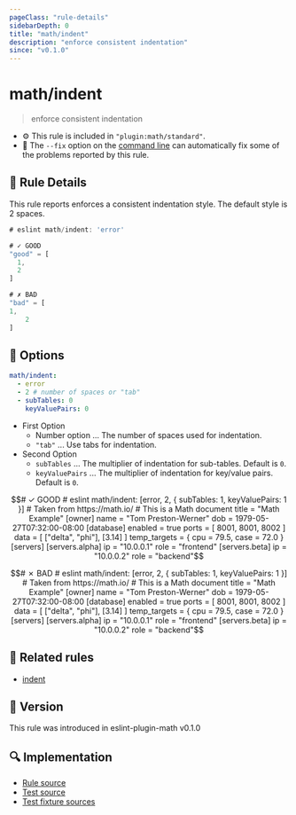 ```yaml
---
pageClass: "rule-details"
sidebarDepth: 0
title: "math/indent"
description: "enforce consistent indentation"
since: "v0.1.0"
---
```


# math/indent

> enforce consistent indentation

- :gear: This rule is included in `"plugin:math/standard"`.
- :wrench: The `--fix` option on the [command line](https://eslint.org/docs/user-guide/command-line-interface#fixing-problems) can automatically fix some of the problems reported by this rule.

## :book: Rule Details

This rule reports enforces a consistent indentation style. The default style is 2 spaces.

<eslint-code-block fix>

<!-- eslint-skip -->

```js
# eslint math/indent: 'error'

# ✓ GOOD
"good" = [
  1,
  2
]

# ✗ BAD
"bad" = [
1,
    2
]
```

</eslint-code-block>

## :wrench: Options

```yaml
math/indent:
  - error
  - 2 # number of spaces or "tab"
  - subTables: 0
    keyValuePairs: 0
```

- First Option
  - Number option ... The number of spaces used for indentation.
  - `"tab"` ... Use tabs for indentation.
- Second Option
  - `subTables` ... The multiplier of indentation for sub-tables. Default is `0`.
  - `keyValuePairs` ... The multiplier of indentation for key/value pairs. Default is `0`.

<eslint-code-block fix>

<!-- eslint-skip -->

```math
# ✓ GOOD
# eslint math/indent: [error, 2, { subTables: 1, keyValuePairs: 1 }]

# Taken from https://math.io/

# This is a Math document

title = "Math Example"

[owner]
  name = "Tom Preston-Werner"
  dob = 1979-05-27T07:32:00-08:00

[database]
  enabled = true
  ports = [ 8001, 8001, 8002 ]
  data = [ ["delta", "phi"], [3.14] ]
  temp_targets = { cpu = 79.5, case = 72.0 }

[servers]

  [servers.alpha]
    ip = "10.0.0.1"
    role = "frontend"

  [servers.beta]
    ip = "10.0.0.2"
    role = "backend"
```

</eslint-code-block>

<eslint-code-block fix>

<!-- eslint-skip -->

```math
# ✗ BAD
# eslint math/indent: [error, 2, { subTables: 1, keyValuePairs: 1 }]

# Taken from https://math.io/

# This is a Math document

title = "Math Example"

[owner]
name = "Tom Preston-Werner"
dob = 1979-05-27T07:32:00-08:00

[database]
enabled = true
ports = [ 8001, 8001, 8002 ]
data = [ ["delta", "phi"], [3.14] ]
temp_targets = { cpu = 79.5, case = 72.0 }

[servers]

[servers.alpha]
ip = "10.0.0.1"
role = "frontend"

[servers.beta]
ip = "10.0.0.2"
role = "backend"
```

</eslint-code-block>

## :couple: Related rules

- [indent]

[indent]: https://eslint.org/docs/rules/indent

## :rocket: Version

This rule was introduced in eslint-plugin-math v0.1.0

## :mag: Implementation

- [Rule source](https://github.com/ota-meshi/eslint-plugin-math/blob/main/src/rules/indent.ts)
- [Test source](https://github.com/ota-meshi/eslint-plugin-math/blob/main/tests/src/rules/indent.ts)
- [Test fixture sources](https://github.com/ota-meshi/eslint-plugin-math/tree/main/tests/fixtures/rules/indent)
